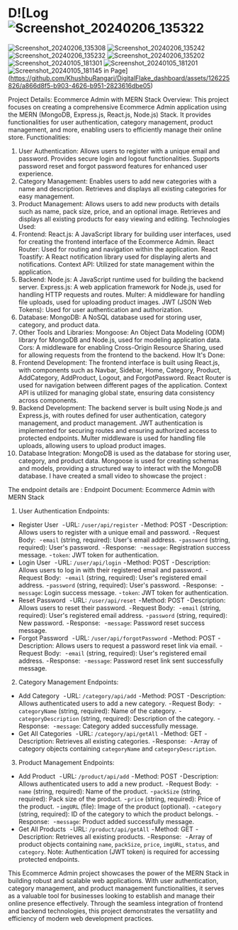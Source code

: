 # D![Log![Screenshot_20240206_135322](https://github.com/KhushbuRangari/DigitalFlake_dashboard/assets/126225826/68e8f7fe-f28d-4cc6-80d6-347f3ec93bc9)
![Screenshot_20240206_135308](https://github.com/KhushbuRangari/DigitalFlake_dashboard/assets/126225826/91ae9ae0-a38d-46f2-926b-dd6f0b3e242d)
![Screenshot_20240206_135242](https://github.com/KhushbuRangari/DigitalFlake_dashboard/assets/126225826/d87af137-205f-4928-9786-ab3229e7e729)
![Screenshot_20240206_135232](https://github.com/KhushbuRangari/DigitalFlake_dashboard/assets/126225826/22fdf1c8-feb6-4fb3-89a6-1e6c491e2bb9)
![Screenshot_20240206_135202](https://github.com/KhushbuRangari/DigitalFlake_dashboard/assets/126225826/2e99f3d3-d419-41cd-81f3-a8e8383a1f37)
![Screenshot_20240105_181301](https://github.com/KhushbuRangari/DigitalFlake_dashboard/assets/126225826/a7fedbc2-7057-4e62-bdc4-e1c62854f03b)
![Screenshot_20240105_181201](https://github.com/KhushbuRangari/DigitalFlake_dashboard/assets/126225826/916aac24-2bc2-4517-a0cf-9d9c7173d0c4)
![Screenshot_20240105_181145](https://github.com/KhushbuRangari/DigitalFlake_dashboard/assets/126225826/22cbe611-9148-4230-b9b7-bf084f5d5042)
in Page](https://github.com/KhushbuRangari/DigitalFlake_dashboard/assets/126225826/a866d8f5-b903-4626-b951-2823616dbe05)



Project Details: Ecommerce Admin with MERN Stack
Overview:
This project focuses on creating a comprehensive Ecommerce Admin application using the MERN (MongoDB, Express.js, React.js, Node.js) Stack. It provides functionalities for user authentication, category management, product management, and more, enabling users to efficiently manage their online store.
Functionalities:
1. User Authentication:
Allows users to register with a unique email and password.
Provides secure login and logout functionalities.
Supports password reset and forgot password features for enhanced user experience.
2. Category Management:
Enables users to add new categories with a name and description.
Retrieves and displays all existing categories for easy management.
3. Product Management:
Allows users to add new products with details such as name, pack size, price, and an optional image.
Retrieves and displays all existing products for easy viewing and editing.
Technologies Used:
1. Frontend:
React.js: A JavaScript library for building user interfaces, used for creating the frontend interface of the Ecommerce Admin.
React Router: Used for routing and navigation within the application.
React Toastify: A React notification library used for displaying alerts and notifications.
Context API: Utilized for state management within the application.
2. Backend:
Node.js: A JavaScript runtime used for building the backend server.
Express.js: A web application framework for Node.js, used for handling HTTP requests and routes.
Multer: A middleware for handling file uploads, used for uploading product images.
JWT (JSON Web Tokens): Used for user authentication and authorization.
3. Database:
MongoDB: A NoSQL database used for storing user, category, and product data.
4. Other Tools and Libraries:
Mongoose: An Object Data Modeling (ODM) library for MongoDB and Node.js, used for modeling application data.
Cors: A middleware for enabling Cross-Origin Resource Sharing, used for allowing requests from the frontend to the backend.
How It's Done:
1. Frontend Development:
The frontend interface is built using React.js, with components such as Navbar, Sidebar, Home, Category, Product, AddCategory, AddProduct, Logout, and ForgotPassword.
React Router is used for navigation between different pages of the application.
Context API is utilized for managing global state, ensuring data consistency across components.
2. Backend Development:
The backend server is built using Node.js and Express.js, with routes defined for user authentication, category management, and product management.
JWT authentication is implemented for securing routes and ensuring authorized access to protected endpoints.
Multer middleware is used for handling file uploads, allowing users to upload product images.
3. Database Integration:
MongoDB is used as the database for storing user, category, and product data.
Mongoose is used for creating schemas and models, providing a structured way to interact with the MongoDB database.
I have created a small video to showcase the project :

The endpoint details are :
Endpoint Document: Ecommerce Admin with MERN Stack
1. User Authentication Endpoints:
- Register User 
 - URL: `/user/api/register`
 - Method: POST
 - Description: Allows users to register with a unique email and password.
 - Request Body: 
 - `email` (string, required): User's email address.
 - `password` (string, required): User's password.
 - Response: 
 - `message`: Registration success message.
 - `token`: JWT token for authentication.
- Login User 
 - URL: `/user/api/login`
 - Method: POST
 - Description: Allows users to log in with their registered email and password.
 - Request Body: 
 - `email` (string, required): User's registered email address.
 - `password` (string, required): User's password.
 - Response: 
 - `message`: Login success message.
 - `token`: JWT token for authentication.
- Reset Password 
 - URL: `/user/api/reset`
 - Method: POST
 - Description: Allows users to reset their password.
 - Request Body: 
 - `email` (string, required): User's registered email address.
 - `password` (string, required): New password.
 - Response: 
 - `message`: Password reset success message.
- Forgot Password 
 - URL: `/user/api/forgotPassword`
 - Method: POST
 - Description: Allows users to request a password reset link via email.
 - Request Body: 
 - `email` (string, required): User's registered email address.
 - Response: 
 - `message`: Password reset link sent successfully message.
2. Category Management Endpoints:
- Add Category 
 - URL: `/category/api/add`
 - Method: POST
 - Description: Allows authenticated users to add a new category.
 - Request Body: 
 - `categoryName` (string, required): Name of the category.
 - `categoryDescription` (string, required): Description of the category.
 - Response: 
 - `message`: Category added successfully message.
- Get All Categories 
 - URL: `/category/api/getAll`
 - Method: GET
 - Description: Retrieves all existing categories.
 - Response: 
 - Array of category objects containing `categoryName` and `categoryDescription`.
3. Product Management Endpoints:
- Add Product 
 - URL: `/product/api/add`
 - Method: POST
 - Description: Allows authenticated users to add a new product.
 - Request Body: 
 - `name` (string, required): Name of the product.
 - `packSize` (string, required): Pack size of the product.
 - `price` (string, required): Price of the product.
 - `imgURL` (file): Image of the product (optional).
 - `category` (string, required): ID of the category to which the product belongs.
 - Response: 
 - `message`: Product added successfully message.
- Get All Products 
 - URL: `/product/api/getAll`
 - Method: GET
 - Description: Retrieves all existing products.
 - Response: 
 - Array of product objects containing `name`, `packSize`, `price`, `imgURL`, `status`, and `category`.
Note: Authentication (JWT token) is required for accessing protected endpoints.

This Ecommerce Admin project showcases the power of the MERN Stack in building robust and scalable web applications. With user authentication, category management, and product management functionalities, it serves as a valuable tool for businesses looking to establish and manage their online presence effectively. Through the seamless integration of frontend and backend technologies, this project demonstrates the versatility and efficiency of modern web development practices.
